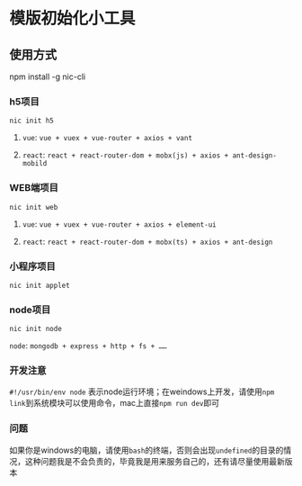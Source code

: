 # 模版初始化小工具

## 使用方式

npm install -g nic-cli

### h5项目

```shell
nic init h5
```

1. `vue`: `vue + vuex + vue-router + axios + vant`

2. `react`: `react + react-router-dom + mobx(js) + axios + ant-design-mobild`

### WEB端项目

```shell
nic init web
```

1. `vue`: `vue + vuex + vue-router + axios + element-ui`

2. `react`: `react + react-router-dom + mobx(ts) + axios + ant-design`

### 小程序项目

```shell
nic init applet
```

### node项目

```shell
nic init node
```

`node`: `mongodb + express + http + fs + ……`

### 开发注意

`#!/usr/bin/env node` 表示node运行环境；在weindows上开发，请使用`npm link`到系统模块可以使用命令，mac上直接`npm run dev`即可

### 问题

如果你是windows的电脑，请使用`bash`的终端，否则会出现`undefined`的目录的情况，这种问题我是不会负责的，毕竟我是用来服务自己的，还有请尽量使用最新版本

